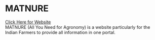 # MATNURE
<a href="https://matnure.netlify.app"> Click Here for Website</a>
<br>
MATNURE (All You Need for Agronomy) is a website particularly for the Indian Farmers to provide all information in one portal.
